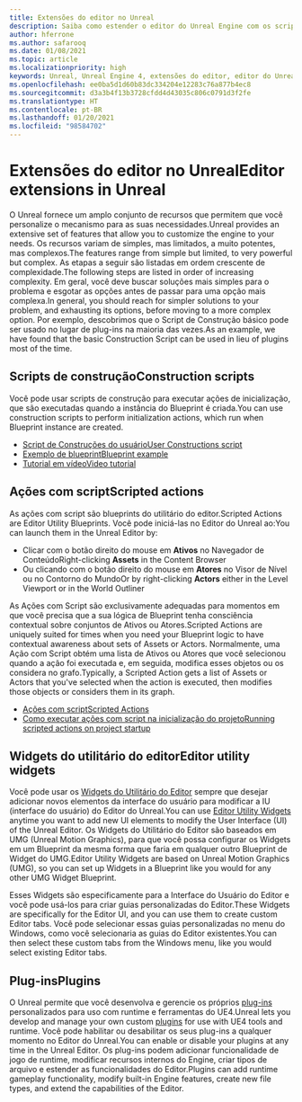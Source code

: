 ```yaml
---
title: Extensões do editor no Unreal
description: Saiba como estender o editor do Unreal Engine com os scripts personalizados, as ações com script e os widgets de utilitário.
author: hferrone
ms.author: safarooq
ms.date: 01/08/2021
ms.topic: article
ms.localizationpriority: high
keywords: Unreal, Unreal Engine 4, extensões do editor, editor do Unreal, UE4, HoloLens, HoloLens 2, realidade misturada, desenvolvimento, documentação, guias, recursos, headset de realidade misturada, headset do windows mixed reality, headset de realidade virtual, portabilidade, atualização
ms.openlocfilehash: ee0ba5d1d60b83dc334204e12283c76a877b4ec8
ms.sourcegitcommit: d3a3b4f13b3728cfdd4d43035c806c0791d3f2fe
ms.translationtype: HT
ms.contentlocale: pt-BR
ms.lasthandoff: 01/20/2021
ms.locfileid: "98584702"
---
```

# <a name="editor-extensions-in-unreal"></a><span data-ttu-id="61eeb-104">Extensões do editor no Unreal</span><span class="sxs-lookup"><span data-stu-id="61eeb-104">Editor extensions in Unreal</span></span>

<span data-ttu-id="61eeb-105">O Unreal fornece um amplo conjunto de recursos que permitem que você personalize o mecanismo para as suas necessidades.</span><span class="sxs-lookup"><span data-stu-id="61eeb-105">Unreal provides an extensive set of features that allow you to customize the engine to your needs.</span></span> <span data-ttu-id="61eeb-106">Os recursos variam de simples, mas limitados, a muito potentes, mas complexos.</span><span class="sxs-lookup"><span data-stu-id="61eeb-106">The features range from simple but limited, to very powerful but complex.</span></span> <span data-ttu-id="61eeb-107">As etapas a seguir são listadas em ordem crescente de complexidade.</span><span class="sxs-lookup"><span data-stu-id="61eeb-107">The following steps are listed in order of increasing complexity.</span></span> <span data-ttu-id="61eeb-108">Em geral, você deve buscar soluções mais simples para o problema e esgotar as opções antes de passar para uma opção mais complexa.</span><span class="sxs-lookup"><span data-stu-id="61eeb-108">In general, you should reach for simpler solutions to your problem, and exhausting its options, before moving to a more complex option.</span></span> <span data-ttu-id="61eeb-109">Por exemplo, descobrimos que o Script de Construção básico pode ser usado no lugar de plug-ins na maioria das vezes.</span><span class="sxs-lookup"><span data-stu-id="61eeb-109">As an example, we have found that the basic Construction Script can be used in lieu of plugins most of the time.</span></span> 

<!-- Also, engine modification should be a last resort, as it is not only complex, but integrating changes back into the engine for simple work-around can take a disproportionately long time. -->

## <a name="construction-scripts"></a><span data-ttu-id="61eeb-110">Scripts de construção</span><span class="sxs-lookup"><span data-stu-id="61eeb-110">Construction scripts</span></span>

<span data-ttu-id="61eeb-111">Você pode usar scripts de construção para executar ações de inicialização, que são executadas quando a instância do Blueprint é criada.</span><span class="sxs-lookup"><span data-stu-id="61eeb-111">You can use construction scripts to perform initialization actions, which run when Blueprint instance are created.</span></span>

* [<span data-ttu-id="61eeb-112">Script de Construções do usuário</span><span class="sxs-lookup"><span data-stu-id="61eeb-112">User Constructions script</span></span>](https://docs.unrealengine.com/ProgrammingAndScripting/Blueprints/UserGuide/UserConstructionScript/index.html)
* [<span data-ttu-id="61eeb-113">Exemplo de blueprint</span><span class="sxs-lookup"><span data-stu-id="61eeb-113">Blueprint example</span></span>](https://docs.unrealengine.com/Resources/ContentExamples/Blueprints/1_4/index.html)
* [<span data-ttu-id="61eeb-114">Tutorial em vídeo</span><span class="sxs-lookup"><span data-stu-id="61eeb-114">Video tutorial</span></span>](https://www.youtube.com/watch?v=z1SD-d9yJmQ&ab_channel=UnrealEngine)

## <a name="scripted-actions"></a><span data-ttu-id="61eeb-115">Ações com script</span><span class="sxs-lookup"><span data-stu-id="61eeb-115">Scripted actions</span></span>

<span data-ttu-id="61eeb-116">As ações com script são blueprints do utilitário do editor.</span><span class="sxs-lookup"><span data-stu-id="61eeb-116">Scripted Actions are Editor Utility Blueprints.</span></span> <span data-ttu-id="61eeb-117">Você pode iniciá-las no Editor do Unreal ao:</span><span class="sxs-lookup"><span data-stu-id="61eeb-117">You can launch them in the Unreal Editor by:</span></span>
* <span data-ttu-id="61eeb-118">Clicar com o botão direito do mouse em **Ativos** no Navegador de Conteúdo</span><span class="sxs-lookup"><span data-stu-id="61eeb-118">Right-clicking **Assets** in the Content Browser</span></span>
* <span data-ttu-id="61eeb-119">Ou clicando com o botão direito do mouse em **Atores** no Visor de Nível ou no Contorno do Mundo</span><span class="sxs-lookup"><span data-stu-id="61eeb-119">Or by right-clicking **Actors** either in the Level Viewport or in the World Outliner</span></span>

<span data-ttu-id="61eeb-120">As Ações com Script são exclusivamente adequadas para momentos em que você precisa que a sua lógica de Blueprint tenha consciência contextual sobre conjuntos de Ativos ou Atores.</span><span class="sxs-lookup"><span data-stu-id="61eeb-120">Scripted Actions are uniquely suited for times when you need your Blueprint logic to have contextual awareness about sets of Assets or Actors.</span></span> <span data-ttu-id="61eeb-121">Normalmente, uma Ação com Script obtém uma lista de Ativos ou Atores que você selecionou quando a ação foi executada e, em seguida, modifica esses objetos ou os considera no grafo.</span><span class="sxs-lookup"><span data-stu-id="61eeb-121">Typically, a Scripted Action gets a list of Assets or Actors that you've selected when the action is executed, then modifies those objects or considers them in its graph.</span></span>

* [<span data-ttu-id="61eeb-122">Ações com script</span><span class="sxs-lookup"><span data-stu-id="61eeb-122">Scripted Actions</span></span>](https://docs.unrealengine.com/ProductionPipelines/ScriptingAndAutomation/Blueprints/ScriptedActions/index.html)
* [<span data-ttu-id="61eeb-123">Como executar ações com script na inicialização do projeto</span><span class="sxs-lookup"><span data-stu-id="61eeb-123">Running scripted actions on project startup</span></span>](https://docs.unrealengine.com/ProductionPipelines/ScriptingAndAutomation/Blueprints/StartupObjects/index.html)

## <a name="editor-utility-widgets"></a><span data-ttu-id="61eeb-124">Widgets do utilitário do editor</span><span class="sxs-lookup"><span data-stu-id="61eeb-124">Editor utility widgets</span></span>

<span data-ttu-id="61eeb-125">Você pode usar os [Widgets do Utilitário do Editor](https://docs.unrealengine.com/InteractiveExperiences/UMG/UserGuide/EditorUtilityWidgets/index.html) sempre que desejar adicionar novos elementos da interface do usuário para modificar a IU (interface do usuário) do Editor do Unreal.</span><span class="sxs-lookup"><span data-stu-id="61eeb-125">You can use [Editor Utility Widgets](https://docs.unrealengine.com/InteractiveExperiences/UMG/UserGuide/EditorUtilityWidgets/index.html) anytime you want to add new UI elements to modify the User Interface (UI) of the Unreal Editor.</span></span> <span data-ttu-id="61eeb-126">Os Widgets do Utilitário do Editor são baseados em UMG (Unreal Motion Graphics), para que você possa configurar os Widgets em um Blueprint da mesma forma que faria em qualquer outro Blueprint de Widget do UMG.</span><span class="sxs-lookup"><span data-stu-id="61eeb-126">Editor Utility Widgets are based on Unreal Motion Graphics (UMG), so you can set up Widgets in a Blueprint like you would for any other UMG Widget Blueprint.</span></span>

<span data-ttu-id="61eeb-127">Esses Widgets são especificamente para a Interface do Usuário do Editor e você pode usá-los para criar guias personalizadas do Editor.</span><span class="sxs-lookup"><span data-stu-id="61eeb-127">These Widgets are specifically for the Editor UI, and you can use them to create custom Editor tabs.</span></span> <span data-ttu-id="61eeb-128">Você pode selecionar essas guias personalizadas no menu do Windows, como você selecionaria as guias do Editor existentes.</span><span class="sxs-lookup"><span data-stu-id="61eeb-128">You can then select these custom tabs from the Windows menu, like you would select existing Editor tabs.</span></span>

## <a name="plugins"></a><span data-ttu-id="61eeb-129">Plug-ins</span><span class="sxs-lookup"><span data-stu-id="61eeb-129">Plugins</span></span>

<span data-ttu-id="61eeb-130">O Unreal permite que você desenvolva e gerencie os próprios [plug-ins](https://docs.unrealengine.com/ProductionPipelines/Plugins/index.html) personalizados para uso com runtime e ferramentas do UE4.</span><span class="sxs-lookup"><span data-stu-id="61eeb-130">Unreal lets you develop and manage your own custom [plugins](https://docs.unrealengine.com/ProductionPipelines/Plugins/index.html) for use with UE4 tools and runtime.</span></span> <span data-ttu-id="61eeb-131">Você pode habilitar ou desabilitar os seus plug-ins a qualquer momento no Editor do Unreal.</span><span class="sxs-lookup"><span data-stu-id="61eeb-131">You can enable or disable your plugins at any time in the Unreal Editor.</span></span> <span data-ttu-id="61eeb-132">Os plug-ins podem adicionar funcionalidade de jogo de runtime, modificar recursos internos do Engine, criar tipos de arquivo e estender as funcionalidades do Editor.</span><span class="sxs-lookup"><span data-stu-id="61eeb-132">Plugins can add runtime gameplay functionality, modify built-in Engine features, create new file types, and extend the capabilities of the Editor.</span></span>

<!-- ## Engine modifications -->

